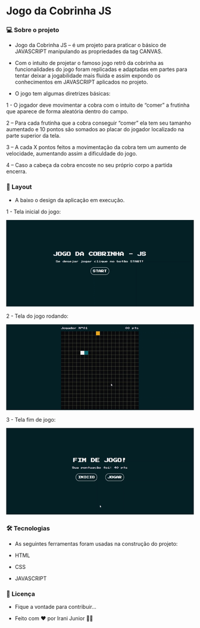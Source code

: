 # Jogo da Cobrinha JS

### 💻 Sobre o projeto

- Jogo da Cobrinha JS – é um projeto para praticar o básico de JAVASCRIPT manipulando as propriedades da tag CANVAS.

- Com o intuito de projetar o famoso jogo retrô da cobrinha as funcionalidades do jogo foram replicadas e adaptadas em partes para tentar deixar a jogabilidade mais fluida e assim expondo os conhecimentos em JAVASCRIPT aplicados no projeto.

- O jogo tem algumas diretrizes básicas: 

1 - O jogador deve movimentar a cobra com o intuito de “comer” a frutinha que aparece de forma aleatória dentro do campo.

2 – Para cada frutinha que a cobra conseguir “comer” ela tem seu tamanho aumentado e 10 pontos são somados ao placar do jogador localizado na parte superior da tela.

3 – A cada X pontos feitos a movimentação da cobra tem um aumento de velocidade, aumentando assim a dificuldade do jogo.

4 – Caso a cabeça da cobra encoste no seu próprio corpo a partida encerra.

### 🎨 Layout

- A baixo o design da aplicação em execução.

1 - Tela inicial do jogo:

<p align="center">
  <img alt="telaInicial" title="#telaInicial" src="./img/jogo_cobrinha_tela_inicial.gif">
</p>

2 - Tela do jogo rodando:

<p align="center">
  <img alt="telaJogo" title="#telaJogo" src="./img/jogo_cobrinha_tela_jogo.gif">
</p>

3 - Tela fim de jogo:

<p align="center">
  <img alt="telaFimJogo" title="#telaFimJogo" src="./img/jogo_cobrinha_tela_fim_de_jogo.gif">
</p>

### 🛠 Tecnologias

- As seguintes ferramentas foram usadas na construção do projeto:

- HTML
- CSS
- JAVASCRIPT

### 📝 Licença

- Fique a vontade para contribuir...

- Feito com ❤️ por Irani Junior 👋🏽

